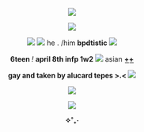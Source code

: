 <p align="center">  <img src="https://files.catbox.moe/br7ecf.png">
 <p align="center">  <img src="https://files.catbox.moe/q9o7af.webp">
<p align="center">  <img src="https://files.catbox.moe/1rsgw9.webp"> <img src="https://files.catbox.moe/gt2gae.gif"> he . /him <b> bpdtistic </b><img src="https://files.catbox.moe/pju6bv.gif">
<p align="center"> <b>6teen </b><i>!</i> <b>april 8th infp 1w2</b> <img src="https://files.catbox.moe/owcsqn.GIF"> asian <b>+͟+͟</b>
<p align="center"> <b>gay and taken by alucard tepes >.< </b><img src="https://files.catbox.moe/zad199.gif">
<p align="center"> <img src="https://files.catbox.moe/z6jzdu.gif">
<p align="center"> <img src="https://files.catbox.moe/8o8uzq.png">
<p align="center"> <b>✧˚₊‧</b>
